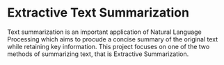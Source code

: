 # Extractive Text Summarization

Text summarization is an important application of Natural Language Processing which aims to procude a concise summary of the original text while retaining key information. This project focuses on one of the two methods of summarizing text, that is Extractive Summarization.


